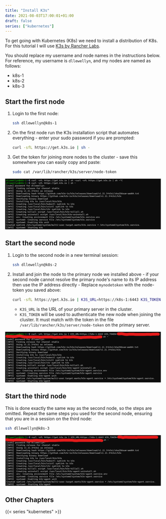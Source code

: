 ```yaml
---
title: "Install K3s"
date: 2021-08-03T17:00:01+01:00
draft: false
series: ["kubernetes"]
---
```


To get going with Kubernetes (K8s) we need to install a distribution of K8s. For this tutorial I will use [K3s by Rancher Labs](https://k3s.io).<!-- See the [Microk8s page](../mikrok8s) if you want to use the distribution of [K8s by Canonical distributed in the Snap Store](https://snapstats.org/snaps/microk8s). -->

You should replace my username and node names in the instructions below. For reference, my username is `dllewellyn`, and my nodes are named as follows:

- k8s-1
- k8s-2
- k8s-3

## Start the first node

1. Login to the first node:
   ```bash
   ssh dllewellyn@k8s-1
   ```
1. On the first node run the K3s installation script that automates everything - enter your sudo password if you are prompted:
   ```bash
   curl -sfL https://get.k3s.io | sh -
   ```
1. Get the token for joining more nodes to the cluster - save this somewhere you can easily copy and paste:
   ```bash
   sudo cat /var/lib/rancher/k3s/server/node-token
   ```

![Screenshot of terminal output of installing the first node](node1.png)

## Start the second node
1. Login to the second node in a new terminal session:
   ```bash
   ssh dllewellyn@k8s-2
   ```
1. Install and join the node to the primary node we installed above - if your second node cannot resolve the primary node's name to its IP address then use the IP address directly - Replace `mynodetoken` with the node-token you saved above:
   ```bash
   curl -sfL https://get.k3s.io | K3S_URL=https://k8s-1:6443 K3S_TOKEN=mynodetoken sh -
   ```

   - `K3S_URL` is the URL of your primary server in the cluster.
   - `K3S_TOKEN` will be used to authenticate the new node when joining the cluster. It must match with the token in the file `/var/lib/rancher/k3s/server/node-token` on the primary server.

![Screenshot of terminal output of installing the second node](node2.png)

## Start the third node

This is done exactly the same way as the second node, so the steps are omitted. Repeat the same steps you used for the second node, ensuring that you are in a session on the third node:

```bash
ssh dllewellyn@k8s-3
```

![Screenshot of terminal output of installing the third node](node3.png)

## Other Chapters

{{< series "kubernetes" >}}